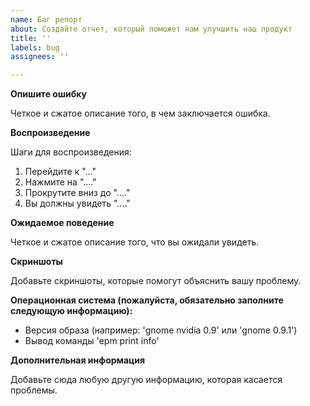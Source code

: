 ```yaml
---
name: Баг репорт
about: Создайте отчет, который поможет нам улучшить наш продукт
title: ''
labels: bug
assignees: ''

---
```


**Опишите ошибку**

Четкое и сжатое описание того, в чем заключается ошибка.

**Воспроизведение**

Шаги для воспроизведения:
1. Перейдите к "..."
2. Нажмите на "...."
3. Прокрутите вниз до "...."
4. Вы должны увидеть "...."

**Ожидаемое поведение**

Четкое и сжатое описание того, что вы ожидали увидеть.

**Скриншоты**

Добавьте скриншоты, которые помогут объяснить вашу проблему.

**Операционная система (пожалуйста, обязательно заполните следующую информацию):**

 - Версия образа (например: 'gnome nvidia 0.9' или 'gnome 0.9.1')
 - Вывод команды 'epm print info'

**Дополнительная информация**

Добавьте сюда любую другую информацию, которая касается проблемы.
